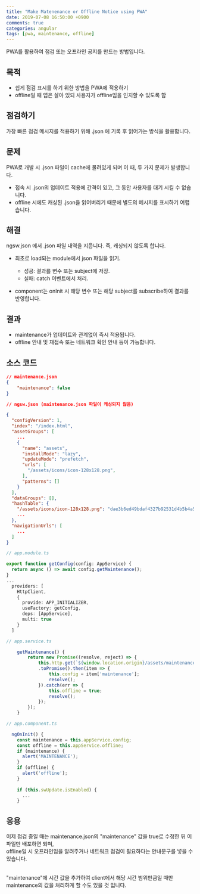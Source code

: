 ```yaml
---
title: "Make Matenenance or Offline Notice using PWA"
date: 2019-07-08 16:50:00 +0900
comments: true
categories: angular
tags: [pwa, maintenance, offline]
---
```




PWA를 활용하여 점검 또는 오프라인 공지를 만드는 방법입니다.




## 목적
  - 쉽게 점검 표시를 하기 위한 방법을 PWA에 적용하기
  - offline일 때 앱은 살아 있되 사용자가 offline임을 인지할 수 있도록 함


## 점검하기
가장 빠른 점검 메시지를 적용하기 위해 .json 에 기록 후 읽어가는 방식을 활용합니다.


## 문제
PWA로 개발 시 .json 파일이 cache에 물려있게 되며 이 때, 두 가지 문제가 발생합니다.

- 접속 시 .json의 업데이트 적용에 간격이 있고, 그 동안 사용자를 대기 시킬 수 없습니다.
- offline 시에도 캐싱된 .json을 읽어버리기 때문에 별도의 메시지를 표시하기 어렵습니다.


## 해결
ngsw.json 에서 .json 파일 내역을 지웁니다. 즉, 캐싱되지 않도록 합니다.

- 최초로 load되는 module에서 json 파일을 읽기.
  - 성공: 결과를 변수 또는 subject에 저장.
  - 실패: catch 이벤트에서 처리.

- component는 onInit 시 해당 변수 또는 해당 subject를 subscribe하여 결과를 반영합니다.

## 결과

- maintenance가 업데이트와 관계없이 즉시 적용됩니다.
- offline 안내 및 재접속 또는 네트워크 확인 안내 등이 가능합니다.


## 소스 코드

```json
// maintenance.json
{
    "maintenance": false
}
```

```json
// ngsw.json (maintenance.json 파일이 캐싱되지 않음)

{
  "configVersion": 1,
  "index": "/index.html",
  "assetGroups": [
    ...
    {
      "name": "assets",
      "installMode": "lazy",
      "updateMode": "prefetch",
      "urls": [
        "/assets/icons/icon-128x128.png",
      ],
      "patterns": []
    }
  ],
  "dataGroups": [],
  "hashTable": {
    "/assets/icons/icon-128x128.png": "dae3b6ed49bdaf4327b92531d4b5b4a5d30c7532",
    ...
  },
  "navigationUrls": [
    ...
  ]
}
```

```ts
// app.module.ts

export function getConfig(config: AppService) {
  return async () => await config.getMaintenance();
}
...
  providers: [
    HttpClient,
    {
      provide: APP_INITIALIZER,
      useFactory: getConfig,
      deps: [AppService],
      multi: true
    }
  ]
```

```ts
// app.service.ts

    getMaintenance() {
        return new Promise((resolve, reject) => {
            this.http.get(`${window.location.origin}/assets/maintenance.json`, { headers: new HttpHeaders({ timeout: `${3000}`})})
            .toPromise().then(item => {
                this.config = item['maintenance'];
                resolve();
            }).catch(err => {
                this.offline = true;
                resolve();
            });
        });
    }
```

```ts
// app.component.ts

  ngOnInit() {
    const maintenance = this.appService.config;
    const offline = this.appService.offline;
    if (maintenance) {
      alert('MAINTENANCE');
    }
    if (offline) {
      alert('offline');
    }
    
    if (this.swUpdate.isEnabled) {
      ...
    }
```


## 응용

이제 점검 중일 때는 maintenance.json의 "maintenance" 값을 true로 수정한 뒤 이 파일만 배포하면 되며, <br>
offline일 시 오프라인임을 알려주거나 네트워크 점검이 필요하다는 안내문구를 넣을 수 있습니다.<br><br>

"maintenance"에 시간 값을 추가하여 client에서 해당 시간 범위만큼일 때만 maintenance의 값을 처리하게 할 수도 있을 것 입니다.<br>




